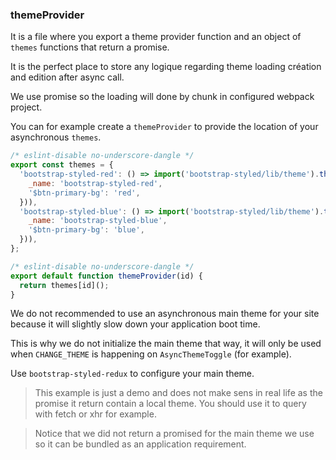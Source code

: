 ### themeProvider

It is a file where you export a theme provider function and an object of `themes` functions that return a promise.

It is the perfect place to store any logique regarding theme loading création and edition after async call. 
 
We use promise so the loading will done by chunk in configured webpack project.

You can for example create a `themeProvider` to provide the location of your asynchronous `themes`.

```js static
/* eslint-disable no-underscore-dangle */
export const themes = {
  'bootstrap-styled-red': () => import('bootstrap-styled/lib/theme').then((theme) => theme.makeTheme({
    _name: 'bootstrap-styled-red',
    '$btn-primary-bg': 'red',
  })),
  'bootstrap-styled-blue': () => import('bootstrap-styled/lib/theme').then((theme) => theme.makeTheme({
    _name: 'bootstrap-styled-blue',
    '$btn-primary-bg': 'blue',
  })),
};

/* eslint-disable no-underscore-dangle */
export default function themeProvider(id) {
  return themes[id]();
}

```
 
We do not recommended to use an asynchronous main theme for your site because it will slightly slow down your application boot time.

This is why we do not initialize the main theme that way, it will only be used when `CHANGE_THEME` is happening on `AsyncThemeToggle` (for example).

Use `bootstrap-styled-redux` to configure your main theme. 

> This example is just a demo and does not make sens in real life as the promise it return contain a local theme. You should use it to query with fetch or xhr for example.

> Notice that we did not return a promised for the main theme we use so it can be bundled as an application requirement.
